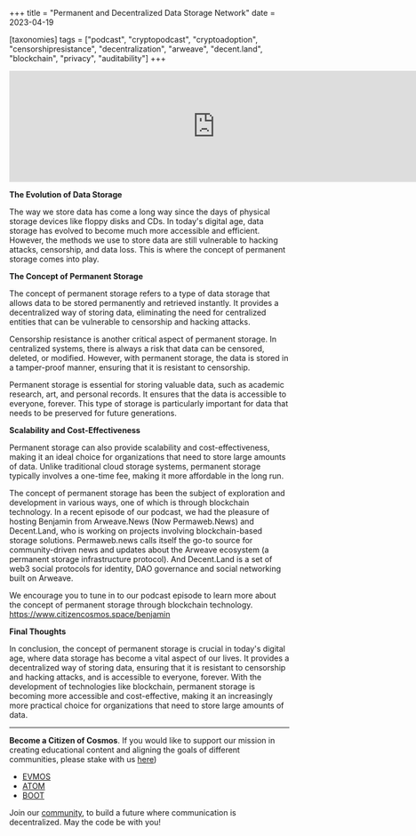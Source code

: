 +++
title = "Permanent and Decentralized Data Storage Network"
date = 2023-04-19

[taxonomies]
tags = ["podcast", "cryptopodcast", "cryptoadoption", "censorshipresistance", "decentralization", "arweave", "decent.land", "blockchain", "privacy", "auditability"]
+++

<iframe src="https://player.fireside.fm/v2/7d8ZfYhp+LQxA5e06?theme=dark" width="740" height="200" frameborder="0" scrolling="no"></iframe>

**The Evolution of Data Storage**

The way we store data has come a long way since the days of physical storage devices like floppy disks and CDs. In today's digital age, data storage has evolved to become much more accessible and efficient. However, the methods we use to store data are still vulnerable to hacking attacks, censorship, and data loss. This is where the concept of permanent storage comes into play.

**The Concept of Permanent Storage**

The concept of permanent storage refers to a type of data storage that allows data to be stored permanently and retrieved instantly. It provides a decentralized way of storing data, eliminating the need for centralized entities that can be vulnerable to censorship and hacking attacks.

Censorship resistance is another critical aspect of permanent storage. In centralized systems, there is always a risk that data can be censored, deleted, or modified. However, with permanent storage, the data is stored in a tamper-proof manner, ensuring that it is resistant to censorship.

Permanent storage is essential for storing valuable data, such as academic research, art, and personal records. It ensures that the data is accessible to everyone, forever. This type of storage is particularly important for data that needs to be preserved for future generations.

**Scalability and Cost-Effectiveness**

Permanent storage can also provide scalability and cost-effectiveness, making it an ideal choice for organizations that need to store large amounts of data. Unlike traditional cloud storage systems, permanent storage typically involves a one-time fee, making it more affordable in the long run.

The concept of permanent storage has been the subject of exploration and development in various ways, one of which is through blockchain technology. In a recent episode of our podcast, we had the pleasure of hosting Benjamin from Arweave.News (Now Permaweb.News) and Decent.Land, who is working on projects involving blockchain-based storage solutions. Permaweb.news calls itself the go-to source for community-driven news and updates about the Arweave ecosystem (a permanent storage infrastructure protocol). And Decent.Land is a set of web3 social protocols for identity, DAO governance and social networking built on Arweave. 

We encourage you to tune in to our podcast episode to learn more about the concept of permanent storage through blockchain technology.
https://www.citizencosmos.space/benjamin

**Final Thoughts**

In conclusion, the concept of permanent storage is crucial in today's digital age, where data storage has become a vital aspect of our lives. It provides a decentralized way of storing data, ensuring that it is resistant to censorship and hacking attacks, and is accessible to everyone, forever. With the development of technologies like blockchain, permanent storage is becoming more accessible and cost-effective, making it an increasingly more practical choice for organizations that need to store large amounts of data.

-----------------------------------------------------------------------------------------------------------------------------------------------------------

**Become a Citizen of Cosmos**. If you would like to support our mission in creating educational content and aligning the goals of different communities, please stake with us [here](https://www.citizencosmos.space/staking)) 

- [EVMOS](https://wallet.keplr.app/chains/evmos?modal=validator&chain=evmos_9001-2&validator_address=evmosvaloper1mtwvpdd57gpkyejd566s24afr9zm5ryq8gwpvj) 
- [ATOM](https://wallet.keplr.app/chains/cosmos-hub?modal=validator&chain=cosmoshub-4&validator_address=cosmosvaloper1e859xaue4k2jzqw20cv6l7p3tmc378pc3k8g2u) 
- [BOOT](https://wallet.keplr.app/chains/bostrom?modal=validator&chain=bostrom&validator_address=bostromvaloper1f7nx65pmayfenpfwzwaamwas4ygmvalqj6dz5r)

Join our [community](https://discord.gg/kJaG3EucCX), to build a future where communication is decentralized. May the code be with you!
